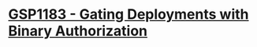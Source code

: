 # [GSP1183 - Gating Deployments with Binary Authorization](https://www.cloudskillsboost.google/games/5058/labs/33039)

